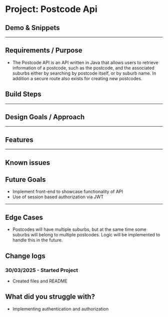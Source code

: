 # Project: Postcode Api

## Demo & Snippets

---

## Requirements / Purpose

- The Postcode API is an API written in Java that allows users to retrieve information of a postcode, such as the postcode, and the associated suburbs either by searching by postcode itself, or by suburb name. In addition a secure route also exists for creating new postcodes.

## Build Steps

---

## Design Goals / Approach

---

## Features

---

## Known issues

## Future Goals

- Implement front-end to showcase functionality of API
- Use of session based authorization via JWT

---

## Edge Cases

- Postcodes will have multiple suburbs, but at the same time some suburbs will belong to multiple postcodes. Logic will be implemented to handle this in the future.

## Change logs

### 30/03/2025 - Started Project

- Created files and README

## What did you struggle with?

- Implementing authentication and authorization
